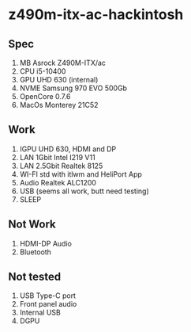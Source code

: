 # z490m-itx-ac-hackintosh
## Spec
1. MB Asrock Z490M-ITX/ac
2. CPU i5-10400 
3. GPU UHD 630 (internal)
4. NVME Samsung 970 EVO 500Gb
5. OpenCore 0.7.6
6. MacOs Monterey 21C52

## Work
1. IGPU UHD 630, HDMI and DP
2. LAN 1Gbit Intel I219 V11
3. LAN 2.5Gbit Realtek 8125
4. WI-FI std with itlwm and HeliPort App
5. Audio Realtek ALC1200
6. USB (seems all work, butt need testing)
7. SLEEP

## Not Work
1. HDMI-DP Audio
2. Bluetooth

## Not tested
1. USB Type-C port
2. Front panel audio
3. Internal USB
4. DGPU